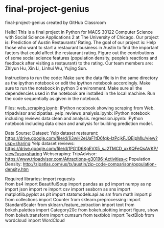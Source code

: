 # final-project-genius
final-project-genius created by GitHub Classroom

Hello! This is a final project in Python for MACS 30122 Computer Science with Social Science Applications 2 at The University of Chicago. Our project is: Prediction of Austin Restaurants’ Rating. The goal of our project is: Help those who want to start a restaurant business in Austin to find the important factors that could affect the restaurant rating. Figure out the contributions of some social science features (population density, people’s reactions and feedback after visiting a restaurant) to the rating. Our team members are: Zhiyun Hu, Xin Li, Linhui Wu, Yujing Sun.

Instructions to run the code:
  Make sure the data file is in the same directory as the ipython notebook or edit the ipython notebook accordingly.
  Make sure to run the notebook in python 3 environment. Make sure all the dependencies used in the notebook are installed in the local machine.
  Run the code sequentially as given in the notebook.

Files:
  web_scraping.ipynb: IPython notebook showing scraping from Web. tripadvisor and zipatlas.
  yelp_reviews_analysis.ipynb: IPython notebook including reviews data clean and analysis.
  regression.ipynb: IPython notebook including data clean and analysis for building prediction model.

Data Sourse:
  Dataset:
    Yelp dataset restaurant: https://drive.google.com/file/d/1i3wH2eUaF1tD6fqk-IzPcjkFJQElpMlu/view?usp=sharing
    Yelp dataset reviews: https://drive.google.com/file/d/1PG1D6KgEVX5_sJ2TMCD_uxKQFeQsAVKP/view?usp=sharing
  Webscraping:
    TripAdvisor: https://www.tripadvisor.com/Attractions-g30196-Activities-c
    Population Density: http://zipatlas.com/us/tx/austin/zip-code-comparison/population-density.htm

Required libraries:
  import requests                 
  from bs4 import BeautifulSoup
  import pandas as pd
  import numpy as np
  import json
  import re
  import csv
  import seaborn as sns
  import matplotlib.pyplot as plt
  import statsmodels.api as sm
  from math import pi
  from collections import Counter
  from sklearn.preprocessing import StandardScaler
  from sklearn.feature_extraction import text
  from bokeh.palettes import Category20c
  from bokeh.plotting import figure, show
  from bokeh.transform import cumsum
  from textblob import TextBlob
  from wordcloud import WordCloud
